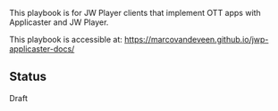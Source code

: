 

This playbook is for JW Player clients that implement OTT apps with Applicaster and JW Player.

This playbook is accessible at: https://marcovandeveen.github.io/jwp-applicaster-docs/

## Status
Draft
